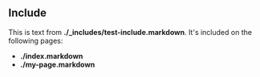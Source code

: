 ## Include

This is text from **./_includes/test-include.markdown**. It's included on the following pages:

* **./index.markdown**
* **./my-page.markdown**
